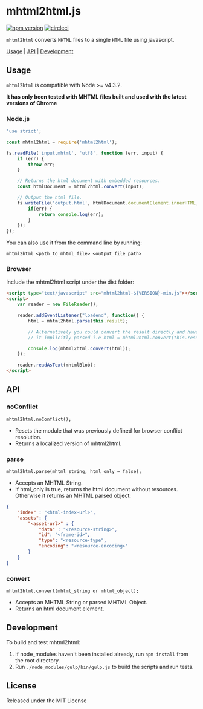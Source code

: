 # mhtml2html.js

[![npm version](https://badge.fury.io/js/mhtml2html.svg)](https://badge.fury.io/js/mhtml2html) [![circleci](https://circleci.com/gh/msindwan/mhtml2html.svg?style=shield&circle-token=:circle-token)](https://circleci.com/gh/msindwan/mhtml2html)

`mhtml2html` converts `MHTML` files to a single `HTML` file using javascript.

[Usage](#usage) | [API](#api) | [Development](#development)

## Usage

`mhtml2html` is compatible with Node >= v4.3.2.

**It has only been tested with MHTML files built and used with the latest versions of Chrome**

### Node.js

``` js
'use strict';

const mhtml2html = require('mhtml2html');

fs.readFile('input.mhtml', 'utf8', function (err, input) {
    if (err) {
        throw err;
    }

    // Returns the html document with embedded resources.
    const htmlDocument = mhtml2html.convert(input);

    // Output the html file.
    fs.writeFile('output.html', htmlDocument.documentElement.innerHTML, err => {
        if(err) {
            return console.log(err);
        }
    });
});
```

You can also use it from the command line by running:

`mhtml2html <path_to_mhtml_file> <output_file_path>`

### Browser

Include the mhtml2html script under the dist folder:

``` html
<script type="text/javascript" src="mhtml2html-${VERSION}-min.js"></script>
<script>
    var reader = new FileReader();

    reader.addEventListener("loadend", function() {
        html = mhtml2html.parse(this.result);

        // Alternatively you could convert the result directly and have
        // it implicitly parsed i.e html = mhtml2html.convert(this.result);

        console.log(mhtml2html.convert(html));
    });

    reader.readAsText(mhtmlBlob);
</script>
```

## API

### noConflict

`mhtml2html.noConflict();`

* Resets the module that was previously defined for browser conflict resolution.
* Returns a localized version of mhtml2html.

### parse

`mhtml2html.parse(mhtml_string, html_only = false);`

* Accepts an MHTML String.
* If html_only is true, returns the html document without resources.
Otherwise it returns an MHTML parsed object:

``` json
{
    "index" : "<html-index-url>",
    "assets": {
        "<asset-url>" : {
            "data" : "<resource-string>",
            "id": "<frame-id>",
            "type": "<resource-type",
            "encoding": "<resource-encoding>"
        }
    }
}
```

### convert

`mhtml2html.convert(mhtml_string or mhtml_object);`

* Accepts an MHTML String or parsed MHTML Object.
* Returns an html document element.

## Development

To build and test mhtml2html:

1. If node_modules haven't been installed already, run `npm install` from the root directory.
2. Run `./node_modules/gulp/bin/gulp.js` to build the scripts and run tests.

## License

Released under the MIT License
